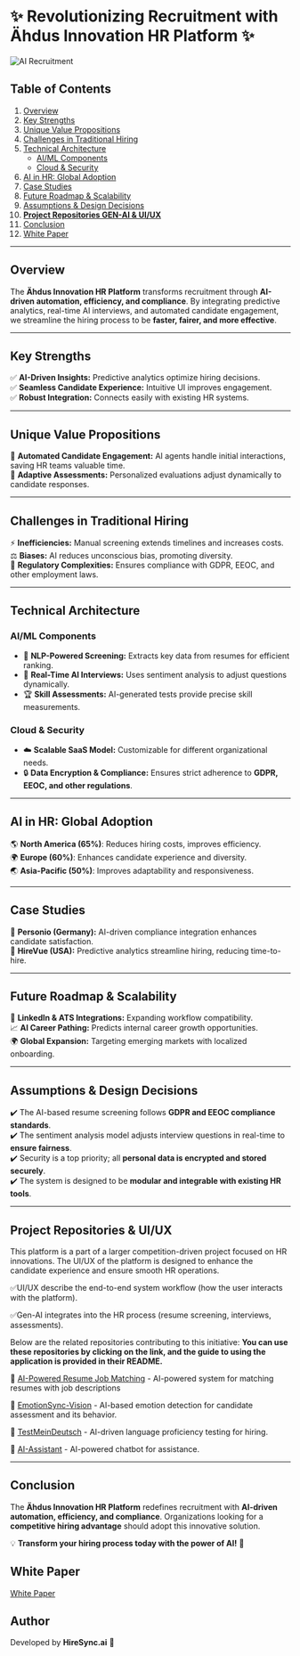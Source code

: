# ✨ Revolutionizing Recruitment with **Ähdus Innovation HR Platform** ✨

 ![AI Recruitment](https://s3.ap-south-1.amazonaws.com/cdn.hiringshop.com/blog/22092023124130947.jpg)  

## **Table of Contents**
1. [Overview](#overview)
2. [Key Strengths](#key-strengths)
3. [Unique Value Propositions](#unique-value-propositions)
4. [Challenges in Traditional Hiring](#challenges-in-traditional-hiring)
5. [Technical Architecture](#technical-architecture)
   - [AI/ML Components](#ai-ml-components)
   - [Cloud & Security](#cloud-security)
6. [AI in HR: Global Adoption](#ai-in-hr-global-adoption)
7. [Case Studies](#case-studies)
8. [Future Roadmap & Scalability](#future-roadmap-scalability)
9. [Assumptions & Design Decisions](#assumptions-design-decisions)
10. **[Project Repositories GEN-AI & UI/UX](#project-repositories-ui-ux)**
11. [Conclusion](#conclusion)
12. [White Paper](#white-paper)

---

## **Overview**
The **Ähdus Innovation HR Platform** transforms recruitment through **AI-driven automation, efficiency, and compliance**. By integrating predictive analytics, real-time AI interviews, and automated candidate engagement, we streamline the hiring process to be **faster, fairer, and more effective**.

---

## **Key Strengths**

✅ **AI-Driven Insights:** Predictive analytics optimize hiring decisions.  
✅ **Seamless Candidate Experience:** Intuitive UI improves engagement.  
✅ **Robust Integration:** Connects easily with existing HR systems.  

---

## **Unique Value Propositions**

🚀 **Automated Candidate Engagement:** AI agents handle initial interactions, saving HR teams valuable time.  
🧠 **Adaptive Assessments:** Personalized evaluations adjust dynamically to candidate responses.  

---

## **Challenges in Traditional Hiring**

⚡ **Inefficiencies:** Manual screening extends timelines and increases costs.  
⚖️ **Biases:** AI reduces unconscious bias, promoting diversity.  
📜 **Regulatory Complexities:** Ensures compliance with GDPR, EEOC, and other employment laws.  

---

## **Technical Architecture**

### **AI/ML Components**
- 📝 **NLP-Powered Screening:** Extracts key data from resumes for efficient ranking.
- 🎤 **Real-Time AI Interviews:** Uses sentiment analysis to adjust questions dynamically.
- 🏆 **Skill Assessments:** AI-generated tests provide precise skill measurements.

### **Cloud & Security**
- ☁️ **Scalable SaaS Model:** Customizable for different organizational needs.
- 🔒 **Data Encryption & Compliance:** Ensures strict adherence to **GDPR, EEOC, and other regulations**.

---

## **AI in HR: Global Adoption**

🌎 **North America (65%)**: Reduces hiring costs, improves efficiency.  
🌍 **Europe (60%)**: Enhances candidate experience and diversity.  
🌏 **Asia-Pacific (50%)**: Improves adaptability and responsiveness.  

---

## **Case Studies**

📌 **Personio (Germany):** AI-driven compliance integration enhances candidate satisfaction.  
📌 **HireVue (USA):** Predictive analytics streamline hiring, reducing time-to-hire.  

---

## **Future Roadmap & Scalability**

🔗 **LinkedIn & ATS Integrations:** Expanding workflow compatibility.  
📈 **AI Career Pathing:** Predicts internal career growth opportunities.  
🌍 **Global Expansion:** Targeting emerging markets with localized onboarding.  

---

## **Assumptions & Design Decisions**

✔️ The AI-based resume screening follows **GDPR and EEOC compliance standards**.  
✔️ The sentiment analysis model adjusts interview questions in real-time to **ensure fairness**.  
✔️ Security is a top priority; all **personal data is encrypted and stored securely**.  
✔️ The system is designed to be **modular and integrable with existing HR tools**.  

---

## **Project Repositories & UI/UX**
This platform is a part of a larger competition-driven project focused on HR innovations. The UI/UX of the platform is designed to enhance the candidate experience and ensure smooth HR operations.

✅UI/UX describe the end-to-end system workflow (how the user interacts with the platform).

✅Gen-AI integrates into the HR process (resume screening, interviews, assessments).

 Below are the related repositories contributing to this initiative:
 **You can use these repositories by clicking on the link, and the guide to using the application is provided in their README.**

📌 [AI-Powered Resume Job Matching](https://github.com/touseefh/AI-Powered-Resume-Job-Matching) - AI-powered system for matching resumes with job descriptions

📌 [EmotionSync-Vision](https://github.com/touseefh/EmotionSync-Vision) - AI-based emotion detection for candidate assessment and its behavior.

📌 [TestMeinDeutsch](https://github.com/touseefh/TestMeinDeutsch) - AI-driven language proficiency testing for hiring. 

📌 [AI-Assistant](https://github.com/touseefh/AI-Assistant) - AI-powered chatbot for  assistance.

---

## **Conclusion**

The **Ähdus Innovation HR Platform** redefines recruitment with **AI-driven automation, efficiency, and compliance**. Organizations looking for a **competitive hiring advantage** should adopt this innovative solution.

💡 **Transform your hiring process today with the power of AI!** 🚀

## **White Paper**

[White Paper](https://my.visme.co/view/dm4vrkog-ahdus-hr-innovation-platform-whitepaper)

## **Author**
Developed by **HireSync.ai** 🚀

